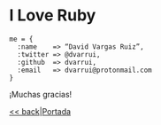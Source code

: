 
# I Love Ruby

```
me = {
  :name    => “David Vargas Ruiz”,
  :twitter => @dvarrui,
  :github  => dvarrui,
  :email   => dvarrui@protonmail.com
}
```

¡Muchas gracias!

[<< back](49-preguntas.md)|[Portada](README.md)
